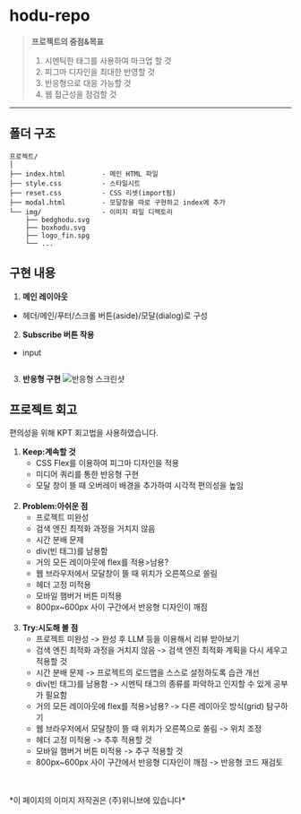 # hodu-repo
> **프로젝트의 중점&목표**
> 1. 시멘틱한 태그를 사용하여 마크업 할 것
> 2. 피그마 디자인을 최대한 반영할 것
> 3. 반응형으로 대응 가능할 것
> 4. 웹 접근성을 점검할 것

***
## 폴더 구조 ##

```
프로젝트/
│
├── index.html         - 메인 HTML 파일
├── style.css          - 스타일시트
├── reset.css          - CSS 리셋(import됨)
├── modal.html         - 모달창을 따로 구현하고 index에 추가
└── img/               - 이미지 파일 디렉토리
    ├── bedghodu.svg
    ├── boxhodu.svg
    ├── logo_fin.spg
    └── ...
```

## 구현 내용 ##
1. **메인 레이아웃**
  - 헤더/메인/푸터/스크롤 버튼(aside)/모달(dialog)로 구성
2. **Subscribe 버튼 작용**
- input 
  ```
3. **반응형 구현**
![반응형 스크린샷](./10000_modal.png)

## 프로젝트 회고 ##
편의성을 위해 KPT 회고법을 사용하였습니다.
1. **Keep:계속할 것**
   - CSS Flex를 이용하여 피그마 디자인을 적용
   - 미디어 쿼리를 통한 반응형 구현
   - 모달 창이 뜰 때 오버레이 배경을 추가하여 시각적 편의성을 높임
    <br>
2. **Problem:아쉬운 점**
   - 프로젝트 미완성
   - 검색 엔진 최적화 과정을 거치지 않음
   - 시간 분배 문제
   - div(빈 태그)를 남용함
   - 거의 모든 레이아웃에 flex를 적용>남용?
   - 웹 브라우저에서 모달창이 뜰 때 위치가 오른쪽으로 쏠림
   - 헤더 고정 미적용
   - 모바일 햄버거 버튼 미적용
   - 800px~600px 사이 구간에서 반응형 디자인이 깨짐
    <br>
4. **Try:시도해 볼 점**
   - 프로젝트 미완성 -> 완성 후 LLM 등을 이용해서 리뷰 받아보기
   - 검색 엔진 최적화 과정을 거치지 않음 -> 검색 엔진 최적화 계획을 다시 세우고 적용할 것
   - 시간 분배 문제 -> 프로젝트의 로드맵을 스스로 설정하도록 습관 개선
   - div(빈 태그)를 남용함 -> 시멘틱 태그의 종류를 파악하고 인지할 수 있게 공부가 필요함
   - 거의 모든 레이아웃에 flex를 적용>남용? -> 다른 레이아웃 방식(grid) 탐구하기
   - 웹 브라우저에서 모달창이 뜰 때 위치가 오른쪽으로 쏠림 -> 위치 조정
   - 헤더 고정 미적용 -> 추후 적용할 것
   - 모바일 햄버거 버튼 미적용 -> 추구 적용할 것
   - 800px~600px 사이 구간에서 반응형 디자인이 깨짐 -> 반응형 코드 재검토
<br>
<br>
*이 페이지의 이미지 저작권은 (주)위니브에 있습니다*
